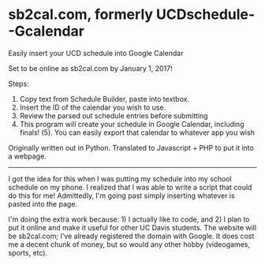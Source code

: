 # sb2cal.com, formerly UCDschedule--Gcalendar
Easily insert your UCD schedule into Google Calendar

Set to be online as sb2cal.com by January 1, 2017!

Steps:
1. Copy text from Schedule Builder, paste into textbox. 
2. Insert the ID of the calendar you wish to use.
3. Review the parsed out schedule entries before submitting
4. This program will create your schedule in Google Calendar, including finals!
(5). You can easily export that calendar to whatever app you wish

Originally written out in Python. Translated to Javascript + PHP to put it into a webpage.

--------------------------------------------------------------------------------------------

I got the idea for this when I was putting my schedule into my school schedule on my phone.
I realized that I was able to write a script that could do this for me! Admittedly, I'm going past simply inserting whatever is pasted into the page.

I'm doing the extra work because: 1) I actually like to code, and 2) I plan to put it online and make it useful for other UC Davis students.
The website will be sb2cal.com; I've already registered the domain with Google. It does cost me a decent chunk of money, but so would any other hobby (videogames, sports, etc). 
